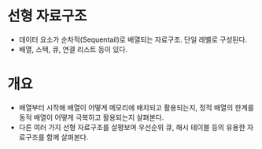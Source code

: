 # 선형 자료구조
  - 데이터 요소가 순차적(Sequentail)로 배열되는 자료구조. 단일 레벨로 구성된다.
  - 배열, 스택, 큐, 연결 리스트 등이 있다.

# 개요
  - 배열부터 시작해 배열이 어떻게 메모리에 배치되고 활용되는지, 정적 배열의 한계를 동적 배열이 어떻게 극복하고 활용되는지 살펴본다.
  - 다른 여러 가지 선형 자료구조를 살평보며 우선순위 큐, 해시 테이블 등의 유용한 자료구조를 함께 살펴본다.
    
